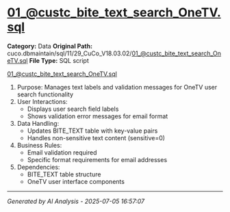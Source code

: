 # 01_@custc_bite_text_search_OneTV.sql

**Category:** Data
**Original Path:** cuco.dbmaintain/sql/11/29_CuCo_V18.03.02/01_@custc_bite_text_search_OneTV.sql
**File Type:** SQL script

01_@custc_bite_text_search_OneTV.sql
1. Purpose: Manages text labels and validation messages for OneTV user search functionality
2. User Interactions:
   - Displays user search field labels
   - Shows validation error messages for email format
3. Data Handling:
   - Updates BITE_TEXT table with key-value pairs
   - Handles non-sensitive text content (sensitive=0)
4. Business Rules:
   - Email validation required
   - Specific format requirements for email addresses
5. Dependencies:
   - BITE_TEXT table structure
   - OneTV user interface components

---
*Generated by AI Analysis - 2025-07-05 16:57:07*
